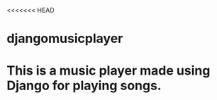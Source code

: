 <<<<<<< HEAD
# djangomusicplayer
This is a music player made using Django for playing songs.
=======

